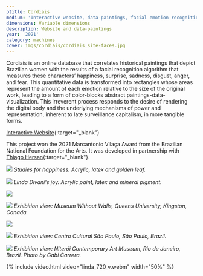 ```yaml
---
ptitle: Cordiais
medium: 'Interactive website, data-paintings, facial emotion recognition technology and custom software'
dimensions: Variable dimensions
description: Website and data-paintings
year: '2021'
category: machines
cover: imgs/cordiais/cordiais_site-faces.jpg
---
```

Cordiais is an online database that correlates historical paintings that depict Brazilian women with the results of a facial recognition algorithm that measures these characters’ happiness, surprise, sadness, disgust, anger, and fear. This quantitative data is transformed into rectangles whose areas represent the amount of each emotion relative to the size of the original work, leading to a form of color-blocks abstract paintings-data-visualization. This irreverent process responds to the desire of rendering the digital body and the underlying mechanisms of power and representation, inherent to late surveillance capitalism, in more tangible forms.

[Interactive Website](https://cordiais.marinagem.com/){:target="_blank"}

This project won the 2021 Marcantonio Vilaça Award from the Brazilian National Foundation for the Arts. It was developed in partnership with [Thiago Hersan](https://thiagohersan.com/){:target="_blank"}.

![]({{site.baseurl}}/imgs/cordiais/cordiais_Studies_for_Happiness.jpg)
_Studies for happiness. Acrylic, latex and golden leaf._

![]({{site.baseurl}}/imgs/cordiais/cordiais_LindaDivani_Joy-01.jpg)
_Linda Divani's joy. Acrylic paint, latex and mineral pigment._

![]({{site.baseurl}}/imgs/cordiais/cordiais_MWOW-15.jpg)

![]({{site.baseurl}}/imgs/cordiais/cordiais_MWOW-43.jpg)
_Exhibition view: Museum Without Walls, Queens University, Kingston, Canada._

![]({{site.baseurl}}/imgs/cordiais/cordiais_ccsp-00.jpg)

![]({{site.baseurl}}/imgs/cordiais/cordiais_ccsp-01.jpg)
_Exhibition view: Centro Cultural São Paulo, São Paulo, Brazil._

![]({{site.baseurl}}/imgs/cordiais/cordiais_mac-00.jpg)
_Exhibition view: Niterói Contemporary Art Museum, Rio de Janeiro, Brazil. Photo by Gabi Carrera._

{% include video.html video="linda_720_v.webm" width="50%" %}
